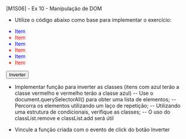 [M1S06] - Ex 10 - Manipulação de DOM

-   Utilize o código abaixo como base para implementar o exercício:

<!DOCTYPE html>
<html>
  <head>
    <meta charset="UTF-8" />
    <title>Document</title>
    <style>
      .azul {
        color: blue;
      }
      .vermelho {
        color: red;
      }
    </style>
  </head>
  <body>
    <ul>
      <li class="azul">Item</li>
      <li class="vermelho">Item</li>
      <li class="azul">Item</li>
      <li class="vermelho">Item</li>
      <li class="azul">Item</li>
      <li class="vermelho">Item</li>
    </ul>
    <button>Inverter</button>
  </body>
</html>

-   Implementar função para inverter as classes (itens com azul terão a classe vermelho e vermelho terão a classe azul)
    -- Use o document.querySelectorAll() para obter uma lista de elementos;
    -- Percorra os elementos utilizando um laço de repetição;
    -- Utilizando uma estrutura de condicionais, verifique as classes;
    -- O uso do classList.remove e classList.add será útil

-   Vincule a função criada com o evento de click do botão Inverter
